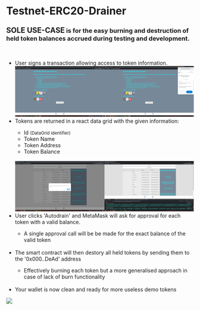 # Testnet-ERC20-Drainer

  <h3><big>SOLE USE-CASE</big> is for the easy burning and destruction of held token balances accrued during testing and development.</h3>  <br>
  <ul>
  <li>User signs a transaction allowing access to token information.</li>
  <img src="./images/preauth_view.png"/>
  <li>Tokens are returned in a react data grid with the given information:</li>
  <ul><li>Id <small>(DataGrid identifier)</small></li><li>Token Name</li><li>Token Address</li><li>Token Balance</li></ul><br>
    <img src="./images/postauth_view.png"/>
  <li>User clicks 'Autodrain' and MetaMask will ask for approval for each token with a valid balance.</li>
      <ul><li>A single approval call will be be made for the exact balance of the valid token</li></ul><br>
  <li>The smart contract will then destory all held tokens by sending them to the '0x000..DeAd' address</li>
  <ul><li>Effectively burning each token but a more generalised approach in case of lack of burn functionality</li></ul><br>
  <li>Your wallet is now clean and ready for more useless demo tokens</li>
  </ul>  <img src="./images/token_approve_burn.gif">
